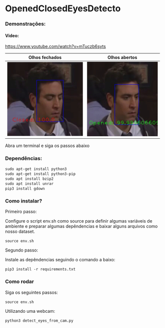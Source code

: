 # OpenedClosedEyesDetecto

### Demonstrações:

#### Video: 

https://www.youtube.com/watch?v=mTuczb6syts

Olhos fechados            |  Olhos abertos
:-------------------------:|:-------------------------:
![](demo_closed_img.jpg)  |  ![](demo_opened_img.jpg)

Abra um terminal e siga os passos abaixo


### Dependências:

    sudo apt-get install python3
    sudo apt-get install python3-pip
    sudo apt install bzip2
    sudo apt install unrar
    pip3 install gdown

### Como instalar?

Primeiro passo:

Configure o script env.sh como source para definir algumas variáveis de ambiente e preparar algumas depêndencias e baixar alguns arquivos como nosso dataset.

    source env.sh

Segundo passo:

Instale as depêndencias seguindo o comando a baixo:

    pip3 install -r requirements.txt

### Como rodar

Siga os seguintes passos:

    source env.sh

Utilizando uma webcam:

    python3 detect_eyes_from_cam.py
